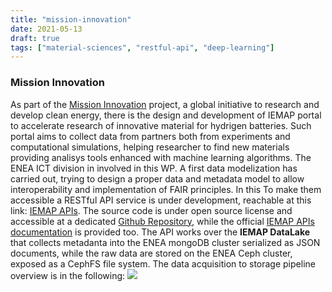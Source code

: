 ```yaml
---
title: "mission-innovation"
date: 2021-05-13
draft: true
tags: ["material-sciences", "restful-api", "deep-learning"]
---
```


### Mission Innovation

As part of the [Mission Innovation](http://mission-innovation.net/) project, a global initiative to research and develop clean energy, there is the design and development of IEMAP portal to accelerate research of innovative material for hydrigen batteries. Such portal aims to collect data from partners both from experiments and computational simulations, helping researcher to find new materials providing analisys tools enhanced with machine learning algorithms.
The ENEA ICT division in involved in this WP. A first data modelization has carried out, trying to design a proper data and metadata model to allow interoperability and implementation of FAIR principles. In this To make them accessible a RESTful API service is under development, reachable at this link: [IEMAP APIs](https://ai4mat.enea.it/docs). The source code is under open source license and accessible at a dedicated [Github Repository](https://github.com/ai4mat/iemap-api), while the official [IEMAP APIs documentation](https://iemap-api.readthedocs.io/en/latest/index.html) is provided too.
The API works over the **IEMAP DataLake** that collects metadanta into the ENEA mongoDB cluster serialized as JSON documents, while the raw data are stored on the ENEA Ceph cluster, exposed as a CephFS file system. The data acquisition to storage pipeline overview is in the following:
![](/puccini/imgs/IEMAP-DataLake.png?raw=true)
